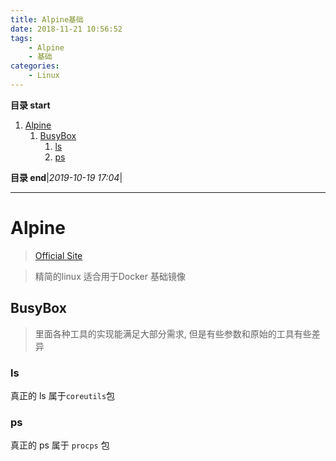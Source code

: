 ```yaml
---
title: Alpine基础
date: 2018-11-21 10:56:52
tags: 
    - Alpine
    - 基础
categories: 
    - Linux
---
```


**目录 start**
 
1. [Alpine](#alpine)
    1. [BusyBox](#busybox)
        1. [ls](#ls)
        1. [ps](#ps)

**目录 end**|_2019-10-19 17:04_|
****************************************
# Alpine 
> [Official Site](https://www.alpinelinux.org/)

> 精简的linux 适合用于Docker 基础镜像

## BusyBox
> 里面各种工具的实现能满足大部分需求, 但是有些参数和原始的工具有些差异

### ls
真正的 ls 属于`coreutils`包 

### ps
真正的 ps 属于 `procps` 包
